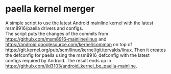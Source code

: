 # paella kernel merger
A simple script to use the latest Android mainline kernel with the latest msm8916/paella drivers and configs.  
The script puts the changes of the commits from https://github.com/msm8916-mainline/linux and https://android.googlesource.com/kernel/common on top of https://git.kernel.org/pub/scm/linux/kernel/git/torvalds/linux.
Then it creates the defconfig for paella using the msm8916_defconfig with the latest configs required by Android.
The result ends up in https://github.com/jld3103/android_kernel_bq_paella-mainline.